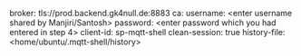 broker: tls://prod.backend.gk4null.de:8883
ca: <enter path where certificate is saved>
username: <enter username shared by Manjiri/Santosh>
password:  <enter password which you had entered in step 4>
client-id: sp-mqtt-shell
clean-session: true
history-file: <home/ubuntu/.mqtt-shell/history>
